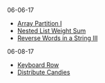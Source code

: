 06-06-17

- [Array Partition I](./561-array-partition-1.md)
- [Nested List Weight Sum](./339-nested-list-weight-sum.md)
- [Reverse Words in a String III](./557-reverse-words-in-a-string-iii.md)

06-08-17

- [Keyboard Row](./500-keyboard-row.md)
- [Distribute Candies](./575-distribute-candies.md)